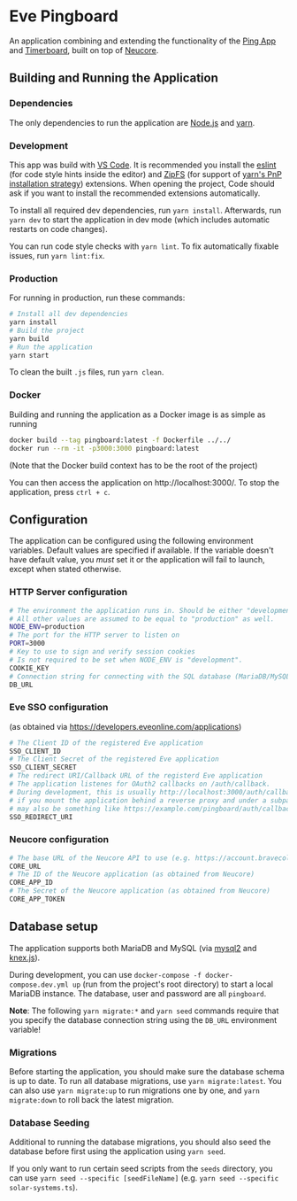 # Eve Pingboard
An application combining and extending the functionality of the [Ping App](https://github.com/bravecollective/ping-app) and [Timerboard](https://github.com/bravecollective/neucore-timerboard), built on top of [Neucore](https://github.com/bravecollective/neucore).

## Building and Running the Application
### Dependencies
The only dependencies to run the application are [Node.js](https://nodejs.org/) and [yarn](https://yarnpkg.com/).

### Development
This app was build with [VS Code](https://code.visualstudio.com/).
It is recommended you install the [eslint](https://marketplace.visualstudio.com/items?itemName=dbaeumer.vscode-eslint)
(for code style hints inside the editor) and [ZipFS](https://marketplace.visualstudio.com/items?itemName=arcanis.vscode-zipfs)
(for support of [yarn's PnP installation strategy](https://yarnpkg.com/features/pnp)) extensions.
When opening the project, Code should ask if you want to install the recommended extensions automatically.

To install all required dev dependencies, run `yarn install`.
Afterwards, run `yarn dev` to start the application in dev mode (which includes automatic restarts on code changes).

You can run code style checks with `yarn lint`. To fix automatically fixable issues, run `yarn lint:fix`.

### Production
For running in production, run these commands:
```sh
# Install all dev dependencies
yarn install
# Build the project
yarn build
# Run the application
yarn start
```

To clean the built `.js` files, run `yarn clean`.

### Docker
Building and running the application as a Docker image is as simple as running
```sh
docker build --tag pingboard:latest -f Dockerfile ../../ 
docker run --rm -it -p3000:3000 pingboard:latest
```
(Note that the Docker build context has to be the root of the project)

You can then access the application on http://localhost:3000/.
To stop the application, press `ctrl + c`.

## Configuration
The application can be configured using the following environment variables.
Default values are specified if available.
If the variable doesn't have default value, you *must* set it or the application will fail to launch, except when stated otherwise.

### HTTP Server configuration
```sh
# The environment the application runs in. Should be either "development" or "production".
# All other values are assumed to be equal to "production" as well.
NODE_ENV=production
# The port for the HTTP server to listen on
PORT=3000
# Key to use to sign and verify session cookies
# Is not required to be set when NODE_ENV is "development".
COOKIE_KEY
# Connection string for connecting with the SQL database (MariaDB/MySQL)
DB_URL
```

### Eve SSO configuration
(as obtained via https://developers.eveonline.com/applications)
```sh
# The Client ID of the registered Eve application
SSO_CLIENT_ID
# The Client Secret of the registered Eve application
SSO_CLIENT_SECRET
# The redirect URI/Callback URL of the registerd Eve application
# The application listenes for OAuth2 callbacks on /auth/callback.
# During development, this is usually http://localhost:3000/auth/callback, but
# if you mount the application behind a reverse proxy and under a subpath, it
# may also be something like https://example.com/pingboard/auth/callback.
SSO_REDIRECT_URI
```

### Neucore configuration
```sh
# The base URL of the Neucore API to use (e.g. https://account.bravecollective.com/api)
CORE_URL
# The ID of the Neucore application (as obtained from Neucore)
CORE_APP_ID
# The Secret of the Neucore application (as obtained from Neucore)
CORE_APP_TOKEN
```

## Database setup
The application supports both MariaDB and MySQL (via [mysql2](https://www.npmjs.com/package/mysql2) and [knex.js](https://www.npmjs.com/package/knex)).

During development, you can use `docker-compose -f docker-compose.dev.yml up` (run from the project's root directory) to start a local MariaDB instance.
The database, user and password are all `pingboard`.

**Note**: The following `yarn migrate:*` and `yarn seed` commands require that you specify the database connection string using the `DB_URL` environment variable!

### Migrations
Before starting the application, you should make sure the database schema is up to date.
To run all database migrations, use `yarn migrate:latest`.
You can also use `yarn migrate:up` to run migrations one by one, and `yarn migrate:down` to roll back the latest migration.

### Database Seeding
Additional to running the database migrations, you should also seed the database before  first using the application using `yarn seed`.

If you only want to run certain seed scripts from the `seeds` directory, you can use `yarn seed --specific [seedFileName]` (e.g. `yarn seed --specific solar-systems.ts`).
